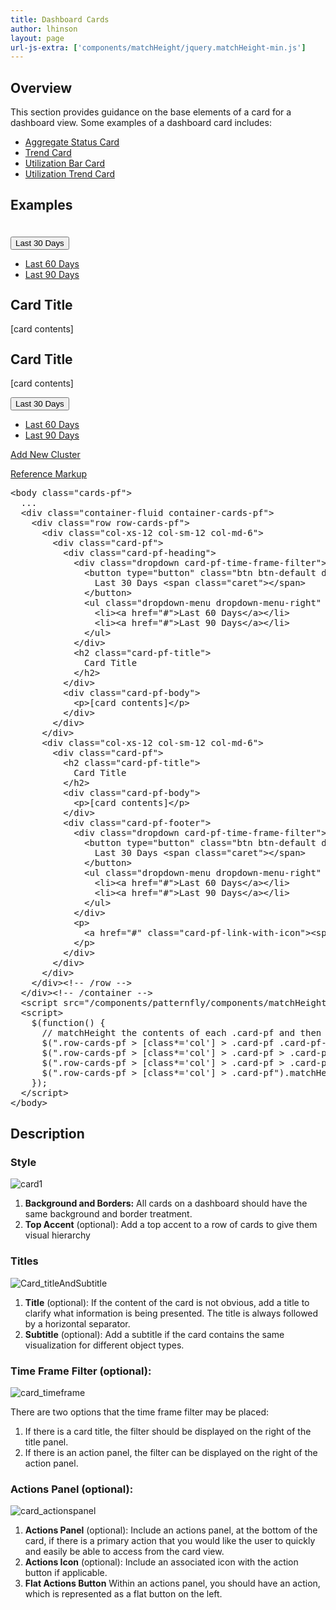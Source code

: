 ```yaml
---
title: Dashboard Cards
author: lhinson
layout: page
url-js-extra: ['components/matchHeight/jquery.matchHeight-min.js']
---
```

<h2>Overview</h2>
<p>This section provides guidance on the base elements of a card for a dashboard view. Some examples of a dashboard card includes:</p>
<ul>
<li><a href="{{site.baseurl}}pattern-library/cards/aggregate-status-card/">Aggregate Status Card</a></li>
<li><a href="{{site.baseurl}}pattern-library/cards/trend-card/">Trend Card</a></li>
<li><a href="{{site.baseurl}}pattern-library/cards/utilization-bar-card/">Utilization Bar Card</a></li>
<li><a href="{{site.baseurl}}pattern-library/cards/utilization-trend-card/">Utilization Trend Card</a></li>
</ul>

<h2>Examples</h2>
<!-- don't copy this example as it's been modified to work within the context of the documentation -->
<div class="cards-pf">
  <div class="container-fluid container-cards-pf">
    <div class="row row-cards-pf" style="padding-top: 20px;">
      <div class="col-xs-12 col-sm-12 col-md-6">
        <div class="card-pf">
          <div class="card-pf-heading">
            <div class="dropdown card-pf-time-frame-filter">
              <button type="button" class="btn btn-default dropdown-toggle" data-toggle="dropdown">Last 30 Days <span class="caret"></span></button>
              <ul class="dropdown-menu dropdown-menu-right" role="menu">
                <li><a href="#">Last 60 Days</a></li>
                <li><a href="#">Last 90 Days</a></li>
              </ul>
            </div>
            <h2 class="card-pf-title" style="line-height: 1.1">
              Card Title
            </h2>
          </div>
          <div class="card-pf-body">
            <p>[card contents]</p>
          </div>
        </div>
      </div>
      <div class="col-xs-12 col-sm-12 col-md-6">
        <div class="card-pf">
          <h2 class="card-pf-title" style="line-height: 1.1">
            Card Title
          </h2>
          <div class="card-pf-body">
            <p>[card contents]</p>
          </div>
          <div class="card-pf-footer">
            <div class="dropdown card-pf-time-frame-filter">
              <button type="button" class="btn btn-default dropdown-toggle" data-toggle="dropdown">Last 30 Days <span class="caret"></span></button>
              <ul class="dropdown-menu dropdown-menu-right" role="menu">
                <li><a href="#">Last 60 Days</a></li>
                <li><a href="#">Last 90 Days</a></li>
              </ul>
            </div>
            <p>
              <a href="#" class="card-pf-link-with-icon"><span class="pficon pficon-add-circle-o"></span>Add New Cluster</a>
            </p>
          </div>
        </div>
      </div>
    </div><!-- /row -->
  </div>
</div>
<script>
  jQuery(function() {
    // matchHeight the contents of each .card-pf and then the .card-pf itself
    jQuery(".row-cards-pf > [class*='col'] > .card-pf .card-pf-title").matchHeight();
    jQuery(".row-cards-pf > [class*='col'] > .card-pf > .card-pf-body").matchHeight();
    jQuery(".row-cards-pf > [class*='col'] > .card-pf > .card-pf-footer").matchHeight();
    jQuery(".row-cards-pf > [class*='col'] > .card-pf").matchHeight();
  });
</script>

<p class="reference-markup"><a class="collapse-toggle collapsed" data-toggle="collapse" aria-expanded="false" aria-controls="dashboard-card-markup" href="#dashboard-card-markup">Reference Markup</a></p>
<div class="collapse" id="dashboard-card-markup">
  <pre class="prettyprint">
&lt;body class="cards-pf"&gt;
  ...
  &lt;div class="container-fluid container-cards-pf"&gt;
    &lt;div class="row row-cards-pf"&gt;
      &lt;div class="col-xs-12 col-sm-12 col-md-6"&gt;
        &lt;div class="card-pf"&gt;
          &lt;div class="card-pf-heading"&gt;
            &lt;div class="dropdown card-pf-time-frame-filter"&gt;
              &lt;button type="button" class="btn btn-default dropdown-toggle" data-toggle="dropdown"&gt;
                Last 30 Days &lt;span class="caret"&gt;&lt;/span&gt;
              &lt;/button&gt;
              &lt;ul class="dropdown-menu dropdown-menu-right" role="menu"&gt;
                &lt;li&gt;&lt;a href="#"&gt;Last 60 Days&lt;/a&gt;&lt;/li&gt;
                &lt;li&gt;&lt;a href="#"&gt;Last 90 Days&lt;/a&gt;&lt;/li&gt;
              &lt;/ul&gt;
            &lt;/div&gt;
            &lt;h2 class="card-pf-title"&gt;
              Card Title
            &lt;/h2&gt;
          &lt;/div&gt;
          &lt;div class="card-pf-body"&gt;
            &lt;p&gt;[card contents]&lt;/p&gt;
          &lt;/div&gt;
        &lt;/div&gt;
      &lt;/div&gt;
      &lt;div class="col-xs-12 col-sm-12 col-md-6"&gt;
        &lt;div class="card-pf"&gt;
          &lt;h2 class="card-pf-title"&gt;
            Card Title
          &lt;/h2&gt;
          &lt;div class="card-pf-body"&gt;
            &lt;p&gt;[card contents]&lt;/p&gt;
          &lt;/div&gt;
          &lt;div class="card-pf-footer"&gt;
            &lt;div class="dropdown card-pf-time-frame-filter"&gt;
              &lt;button type="button" class="btn btn-default dropdown-toggle" data-toggle="dropdown"&gt;
                Last 30 Days &lt;span class="caret"&gt;&lt;/span&gt;
              &lt;/button&gt;
              &lt;ul class="dropdown-menu dropdown-menu-right" role="menu"&gt;
                &lt;li&gt;&lt;a href="#"&gt;Last 60 Days&lt;/a&gt;&lt;/li&gt;
                &lt;li&gt;&lt;a href="#"&gt;Last 90 Days&lt;/a&gt;&lt;/li&gt;
              &lt;/ul&gt;
            &lt;/div&gt;
            &lt;p&gt;
              &lt;a href="#" class="card-pf-link-with-icon"&gt;&lt;span class="pficon pficon-add-circle-o"&gt;&lt;/span&gt;Add New Cluster&lt;/a&gt;
            &lt;/p&gt;
          &lt;/div&gt;
        &lt;/div&gt;
      &lt;/div&gt;
    &lt;/div&gt;&lt;!-- /row --&gt;
  &lt;/div&gt;&lt;!-- /container --&gt;
  &lt;script src="/components/patternfly/components/matchHeight/jquery.matchHeight-min.js"&gt;&lt;/script&gt;
  &lt;script&gt;
    $(function() {
      // matchHeight the contents of each .card-pf and then the .card-pf itself
      $(".row-cards-pf &gt; [class*='col'] &gt; .card-pf .card-pf-title").matchHeight();
      $(".row-cards-pf &gt; [class*='col'] &gt; .card-pf &gt; .card-pf-body").matchHeight();
      $(".row-cards-pf &gt; [class*='col'] &gt; .card-pf &gt; .card-pf-footer").matchHeight();
      $(".row-cards-pf &gt; [class*='col'] &gt; .card-pf").matchHeight();
    });
  &lt;/script&gt;
&lt;/body&gt;</pre>
</div>


<h2>Description</h2>

<h3>Style</h3>
<div class="row">
<div class="col-md-7">
<p><img src="{{site.baseurl}}wp-content/uploads/2015/11/card1.png" alt="card1"/></p>
</div>

<div class="col-md-5">
<ol>
<li><b>Background and Borders:</b> All cards on a dashboard should have the same background and border treatment.</li>
<li><b>Top Accent</b> (optional): Add a top accent to a row of cards to give them visual hierarchy</li>
</ol>
</div>
</div>


<h3>Titles</h3>
<div class="row">
<div class="col-md-7">
<p><img src="{{site.baseurl}}wp-content/uploads/2015/11/Card_titleAndSubtitle.png" alt="Card_titleAndSubtitle"/></p>
</div>

<div class="col-md-5">
<ol>
<li><b>Title</b> (optional): If the content of the card is not obvious, add a title to clarify what information is being presented.  The title is always followed by a horizontal separator.</li>
<li><b>Subtitle</b> (optional): Add a subtitle if the card contains the same visualization for different object types.</li>
</ol>
</div>
</div>


<h3 id="dashboard-card-time-frame-filter">Time Frame Filter (optional):</h3>
<div class="row">
<div class="col-md-7">
<p><img src="{{site.baseurl}}wp-content/uploads/2015/11/card_timeframe.png" alt="card_timeframe"/></p>
</div>

<div class="col-md-5">
<p>There are two options that the time frame filter may be placed:</p>
<ol>
<li>If there is a card title, the filter should be displayed on the right of the title panel.</li>
<li>If there is an action panel, the filter can be displayed on the right of the action panel.</li>
</ol>
</div>
</div>

<h3 id="dashboard-card-actions-panel">Actions Panel (optional):</h3>
<div class="row">
<div class="col-md-7">
<p><img src="{{site.baseurl}}wp-content/uploads/2015/11/card_actionspanel.png" alt="card_actionspanel"/></p>
</div>

<div class="col-md-5">
<ol>
<li><b>Actions Panel</b> (optional): Include an actions panel, at the bottom of the card, if there is a primary action that you would like the user to quickly and easily be able to access from the card view.</li>
<li><b>Actions Icon</b> (optional): Include an associated icon with the action button if applicable.</li>
<li><b>Flat Actions Button</b> Within an actions panel, you should have an action, which is represented as a flat button on the left.</li>
</ol>
</div>
</div>
